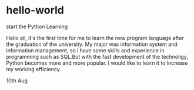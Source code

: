 # hello-world
start the Python Learning

Hello all, 
it's the first time for me to learn the new program language after the graduation of the university. 
My major was information system and information management, so i have some skills and experience in programming such as SQL.But with the fast development of the technoligy, Python becomes more and more popular. 
I would like to learn it to increase my working efficiency. 

10th Aug 

